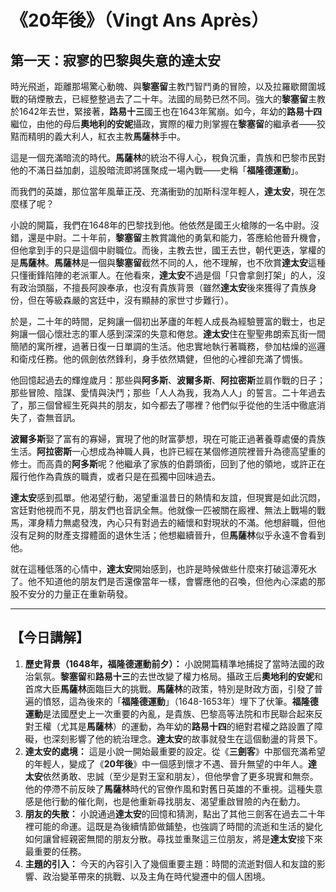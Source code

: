 # 《20年後》（Vingt Ans Après）

## 第一天：寂寥的巴黎與失意的達太安

時光飛逝，距離那場驚心動魄、與**黎塞留**主教鬥智鬥勇的冒險，以及拉羅歇爾圍城戰的硝煙散去，已經整整過去了二十年。法國的局勢已然不同。強大的**黎塞留**主教於1642年去世，緊接著，**路易十三**國王也在1643年駕崩。如今，年幼的**路易十四**繼位，由他的母后**奧地利的安妮**攝政，實際的權力則掌握在**黎塞留**的繼承者——狡黠而精明的義大利人，紅衣主教**馬薩林**手中。

這是一個充滿暗流的時代。**馬薩林**的統治不得人心，稅負沉重，貴族和巴黎市民對他的不滿日益加劇，這股暗流即將匯聚成一場內戰——史稱「**福隆德運動**」。

而我們的英雄，那位當年風華正茂、充滿衝勁的加斯科涅年輕人，**達太安**，現在怎麼樣了呢？

小說的開篇，我們在1648年的巴黎找到他。他依然是國王火槍隊的一名中尉。沒錯，還是中尉。二十年前，**黎塞留**主教賞識他的勇氣和能力，答應給他晉升機會，但他拿到手的只是這個中尉職位。而後，主教去世，國王去世，朝代更迭，掌權的是**馬薩林**。**馬薩林**是一個與**黎塞留**截然不同的人，他不理解，也不欣賞**達太安**這種只懂衝鋒陷陣的老派軍人。在他看來，**達太安**不過是個「只會拿劍打架」的人，沒有政治頭腦，不擅長阿諛奉承，也沒有貴族背景（雖然**達太安**後來獲得了貴族身份，但在等級森嚴的宮廷中，沒有顯赫的家世寸步難行）。

於是，二十年的時間，足夠讓一個初出茅廬的年輕人成長為經驗豐富的戰士，也足夠讓一個心懷壯志的軍人感到深深的失意和倦怠。**達太安**住在聖聖弗朗索瓦街一間簡陋的寓所裡，過著日復一日單調的生活。他忠實地執行著職務，參加枯燥的巡邏和衛戍任務。他的佩劍依然鋒利，身手依然矯健，但他的心裡卻充滿了惆悵。

他回憶起過去的輝煌歲月：那些與**阿多斯**、**波爾多斯**、**阿拉密斯**並肩作戰的日子；那些冒險、陰謀、愛情與決鬥；那些「人人為我，我為人人」的誓言。二十年過去了，那三個曾經生死與共的朋友，如今都去了哪裡？他們似乎從他的生活中徹底消失了，杳無音訊。

**波爾多斯**娶了富有的寡婦，實現了他的財富夢想，現在可能正過著養尊處優的貴族生活。**阿拉密斯**一心想成為神職人員，也許已經在某個修道院裡晉升為德高望重的修士。而高貴的**阿多斯**呢？他繼承了家族的伯爵頭銜，回到了他的領地，或許正在履行他作為貴族的職責，或者只是在孤獨中回味過去。

**達太安**感到孤單。他渴望行動，渴望重溫昔日的熱情和友誼，但現實是如此沉悶，宮廷對他視而不見，朋友們也音訊全無。他就像一匹被關在廄裡、無法上戰場的戰馬，渾身精力無處發洩，內心只有對過去的緬懷和對現狀的不滿。他想辭職，但他沒有足夠的財產支撐體面的退休生活；他想繼續晉升，但**馬薩林**似乎永遠不會看到他。

就在這種低落的心情中，**達太安**開始感到，也許是時候做些什麼來打破這潭死水了。他不知道他的朋友們是否還像當年一樣，會響應他的召喚，但他內心深處的那股不安分的力量正在重新萌發。

---

## 【今日講解】

1.  **歷史背景（1648年，福隆德運動前夕）：** 小說開篇精準地捕捉了當時法國的政治氣氛。**黎塞留**和**路易十三**的去世改變了權力格局。攝政王后**奧地利的安妮**和首席大臣**馬薩林**面臨巨大的挑戰。**馬薩林**的政策，特別是財政方面，引發了普遍的憤怒，這為後來的「**福隆德運動**」（1648-1653年）埋下了伏筆。**福隆德運動**是法國歷史上一次重要的內亂，是貴族、巴黎高等法院和市民聯合起來反對王權（尤其是**馬薩林**）的運動，為年幼的**路易十四**的絕對君權之路設置了障礙，也深刻影響了他的統治理念。**達太安**的故事就發生在這個動盪的背景下。
2.  **達太安的處境：** 這是小說一開始最重要的設定。從《**三劍客**》中那個充滿希望的年輕人，變成了《**20年後**》中一個感到懷才不遇、晉升無望的中年人。**達太安**依然勇敢、忠誠（至少是對王室和朋友），但他學會了更多現實和無奈。他的停滯不前反映了**馬薩林**時代的官僚作風和對舊日英雄的不重視。這種失意感是他行動的催化劑，也是他重新尋找朋友、渴望重啟冒險的內在動力。
3.  **朋友的失散：** 小說通過**達太安**的回憶和猜測，點出了其他三劍客在過去二十年裡可能的命運。這既是為後續情節做鋪墊，也強調了時間的流逝和生活的變化如何讓曾經親密無間的朋友分散。尋找並重聚這三位朋友，將是**達太安**接下來最重要的任務。
4.  **主題的引入：** 今天的內容引入了幾個重要主題：時間的流逝對個人和友誼的影響、政治變革帶來的挑戰、以及主角在時代變遷中的個人困境。